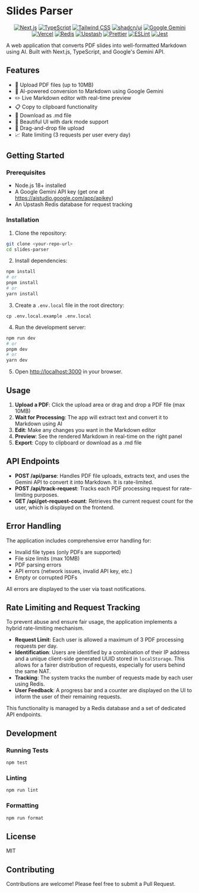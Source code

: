 # Slides Parser

<p align="center">
  <a href="https://nextjs.org" target="_blank"><img src="https://img.shields.io/badge/Next.js-000000?style=for-the-badge&logo=next.js&logoColor=white" alt="Next.js"></a>
  <a href="https://www.typescriptlang.org" target="_blank"><img src="https://img.shields.io/badge/TypeScript-3178C6?style=for-the-badge&logo=typescript&logoColor=white" alt="TypeScript"></a>
  <a href="https://tailwindcss.com" target="_blank"><img src="https://img.shields.io/badge/Tailwind_CSS-38B2AC?style=for-the-badge&logo=tailwind-css&logoColor=white" alt="Tailwind CSS"></a>
  <a href="https://ui.shadcn.com" target="_blank"><img src="https://img.shields.io/badge/shadcn/ui-000000?style=for-the-badge&logo=shadcn-ui&logoColor=white" alt="shadcn/ui"></a>
  <a href="https://deepmind.google/technologies/gemini" target="_blank"><img src="https://img.shields.io/badge/Google_Gemini-4285F4?style=for-the-badge&logo=google-gemini&logoColor=white" alt="Google Gemini"></a>
  <a href="https.vercel.com" target="_blank"><img src="https://img.shields.io/badge/Vercel-000000?style=for-the-badge&logo=vercel&logoColor=white" alt="Vercel"></a>
  <a href="https://redis.io" target="_blank"><img src="https://img.shields.io/badge/Redis-DC382D?style=for-the-badge&logo=redis&logoColor=white" alt="Redis"></a>
  <a href="https://upstash.com" target="_blank"><img src="https://img.shields.io/badge/Upstash-000000?style=for-the-badge&logo=upstash&logoColor=white" alt="Upstash"></a>
  <a href="https://prettier.io" target="_blank"><img src="https://img.shields.io/badge/Prettier-F7B93E?style=for-the-badge&logo=prettier&logoColor=white" alt="Prettier"></a>
  <a href="https://eslint.org" target="_blank"><img src="https://img.shields.io/badge/ESLint-4B32C3?style=for-the-badge&logo=eslint&logoColor=white" alt="ESLint"></a>
  <a href="https://jestjs.io" target="_blank"><img src="https://img.shields.io/badge/Jest-C21325?style=for-the-badge&logo=jest&logoColor=white" alt="Jest"></a>
</p>

A web application that converts PDF slides into well-formatted Markdown using AI. Built with Next.js, TypeScript, and Google's Gemini API.

## Features

- 📄 Upload PDF files (up to 10MB)
- 🤖 AI-powered conversion to Markdown using Google Gemini
- ✏️ Live Markdown editor with real-time preview
- 📋 Copy to clipboard functionality
- 💾 Download as .md file
- 🎨 Beautiful UI with dark mode support
- 🔄 Drag-and-drop file upload
- 📈 Rate limiting (3 requests per user every day)

## Getting Started

### Prerequisites

- Node.js 18+ installed
- A Google Gemini API key (get one at https://aistudio.google.com/app/apikey)
- An Upstash Redis database for request tracking

### Installation

1. Clone the repository:

```bash
git clone <your-repo-url>
cd slides-parser
```

2. Install dependencies:

```bash
npm install
# or
pnpm install
# or
yarn install
```

3. Create a `.env.local` file in the root directory:

```env
cp .env.local.example .env.local
```

4. Run the development server:

```bash
npm run dev
# or
pnpm dev
# or
yarn dev
```

5. Open [http://localhost:3000](http://localhost:3000) in your browser.

## Usage

1. **Upload a PDF**: Click the upload area or drag and drop a PDF file (max 10MB)
2. **Wait for Processing**: The app will extract text and convert it to Markdown using AI
3. **Edit**: Make any changes you want in the Markdown editor
4. **Preview**: See the rendered Markdown in real-time on the right panel
5. **Export**: Copy to clipboard or download as a .md file

## API Endpoints

- **POST /api/parse**: Handles PDF file uploads, extracts text, and uses the Gemini API to convert it into Markdown. It is rate-limited.
- **POST /api/track-request**: Tracks each PDF processing request for rate-limiting purposes.
- **GET /api/get-request-count**: Retrieves the current request count for the user, which is displayed on the frontend.

## Error Handling

The application includes comprehensive error handling for:

- Invalid file types (only PDFs are supported)
- File size limits (max 10MB)
- PDF parsing errors
- API errors (network issues, invalid API key, etc.)
- Empty or corrupted PDFs

All errors are displayed to the user via toast notifications.

## Rate Limiting and Request Tracking

To prevent abuse and ensure fair usage, the application implements a hybrid rate-limiting mechanism.

- **Request Limit**: Each user is allowed a maximum of 3 PDF processing requests per day.
- **Identification**: Users are identified by a combination of their IP address and a unique client-side generated UUID stored in `localStorage`. This allows for a fairer distribution of requests, especially for users behind the same NAT.
- **Tracking**: The system tracks the number of requests made by each user using Redis.
- **User Feedback**: A progress bar and a counter are displayed on the UI to inform the user of their remaining requests.

This functionality is managed by a Redis database and a set of dedicated API endpoints.

## Development

### Running Tests

```bash
npm test
```

### Linting

```bash
npm run lint
```

### Formatting

```bash
npm run format
```

## License

MIT

## Contributing

Contributions are welcome! Please feel free to submit a Pull Request.
